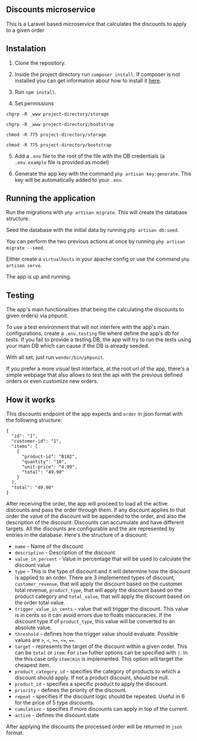 

## Discounts microservice

This is a Laravel based microservice that calculates the discounts to apply to a given order

## Instalation

1. Clone the repository.

2. Inside the project directory run `composer install`. If composer is not installed you can get information about how to install it [here](https://getcomposer.org/download/).

3. Run `npm install`.

4. Set permissions

`chgrp -R _www project-directory/storage`

`chgrp -R _www project-directory/bootstrap`

`chmod -R 775 project-directory/storage`

`chmod -R 775 project-directory/bootstrap`

5. Add a `.env` file to the root of the file with the DB credentials (a `.env.example` file is provided as model)

6. Generate the app key with the command `php artisan key:generate`. This key will be automatically added to your `.env`.

## Running the application

Run the migrations with `php artisan migrate`. This will create the database structure.

Seed the database with the initial data by running `php artisan db:seed`.

You can perform the two previous actions at once by running `php artisan migrate --seed`.

Either create a `virtualhosts` in your apache config or use the command `php artisan serve`.

The app is up and running.

## Testing

The app's main functionalities (that being the calculating the discounts to given orders) via phpunit.

To use a test environment that will not interfere with the app's main configurations, create a `.env.testing` file where define the app's db for tests. If you fail to provide a testing DB, the app will try to run the tests using your main DB which can cause if the DB is already seeded.

With all set, just run `vendor/bin/phpunit`.

If you prefer a more visual test interface, at the root url of the app, there's a simple webpage that also allows to test the api with the previous defined orders or even customize new orders.

## How it works

This discounts endpoint of the app expects and `order` in json format with the following structure:

```
{
  "id": "1",
  "customer-id": "1",
  "items": [
    {
      "product-id": "B102",
      "quantity": "10",
      "unit-price": "4.99",
      "total": "49.90"
    }
  ],
  "total": "49.90"
}
```

After receiving the order, the app will proceed to load all the active discounts and pass the order through them. If any discount applies to that order the value of the discount will be appended to the order, and also the description of the discount. Discounts can accumulate and have different targets. All the discounts are configurable and the are represented by entries in the database. Here's the structure of a discount:

- `name` - Name of the discount
- `description` - Description of the discount
- `value_in_percent` - Value in percentage that will be used to calculate the discount value
- `type` - This is the type of discount and it will determine how the discount is applied to an order. There are 3 implemented types of discount, `customer_revenue`, that will apply the discount based on the customer total revenue, `product_type`, that will apply the discount based on the product category and `total_value`, that will apply the discount based on the order total value.
- `trigger_value_in_cents` - value that will trigger the discount. This value is in cents so it can avoid errors due to floats inaccuracies. If the discount type if of  `product_type`, this value will be converted to an absolute value.
- `threshold` - defines how the trigger value should evaluate. Possible values are `>`, `<`, `>=`, `<=`, `==`.
- `target` - represents the target of the discount within a given order. This can be `total` or `item`. For `item` futher options can be specified with `|`. In the this case only `item|min` is implemented. This option will target the cheapest item.
- `product_category_id` - specifies the category of products to which a discount should apply. If not a product discount, should be null.
- `product_id` - specifies a specific product to apply the discount.
- `priority` - defines the priority of the discount.
- `repeat` - specifies if the discount logic should be repeated. Useful in 6 for the price of 5 type discounts.
- `cumulative` - specifies if more discounts can apply in top of the current.
- `active` - defines the discount state

After applying the discounts the processed order will be returned in `json` format.




